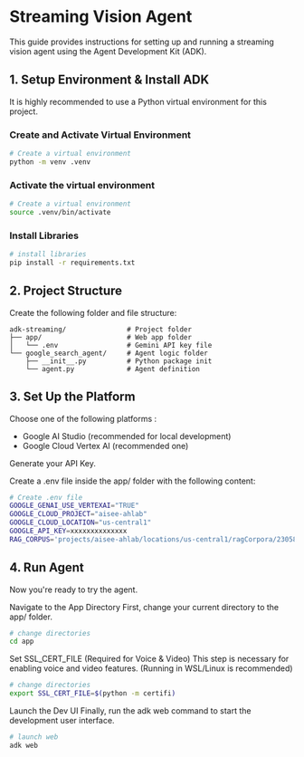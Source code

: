 # Streaming Vision Agent

This guide provides instructions for setting up and running a streaming vision agent using the Agent Development Kit (ADK).

## 1. Setup Environment & Install ADK

It is highly recommended to use a Python virtual environment for this project.

### Create and Activate Virtual Environment

```bash
# Create a virtual environment
python -m venv .venv
```

### Activate the virtual environment

```bash
# Create a virtual environment
source .venv/bin/activate
```

### Install Libraries

```bash
# install libraries
pip install -r requirements.txt
```

## 2. Project Structure
Create the following folder and file structure:
```
adk-streaming/               # Project folder
├── app/                     # Web app folder
│   └── .env                 # Gemini API key file
└── google_search_agent/     # Agent logic folder
    ├── __init__.py          # Python package init
    └── agent.py             # Agent definition
```

## 3. Set Up the Platform
Choose one of the following platforms :
- Google AI Studio (recommended for local development)
- Google Cloud Vertex AI (recommended one)

Generate your API Key.

Create a .env file inside the app/ folder with the following content:
```bash
# Create .env file
GOOGLE_GENAI_USE_VERTEXAI="TRUE"
GOOGLE_CLOUD_PROJECT="aisee-ahlab"
GOOGLE_CLOUD_LOCATION="us-central1"
GOOGLE_API_KEY=xxxxxxxxxxxxxx
RAG_CORPUS='projects/aisee-ahlab/locations/us-central1/ragCorpora/2305843009213693952'
```


## 4. Run Agent
Now you're ready to try the agent.

Navigate to the App Directory
First, change your current directory to the app/ folder.

```bash
# change directories
cd app
```

Set SSL_CERT_FILE (Required for Voice & Video)
This step is necessary for enabling voice and video features. (Running in WSL/Linux is recommended)

```bash
# change directories
export SSL_CERT_FILE=$(python -m certifi)
```

Launch the Dev UI
Finally, run the adk web command to start the development user interface.

```bash
# launch web
adk web
```
